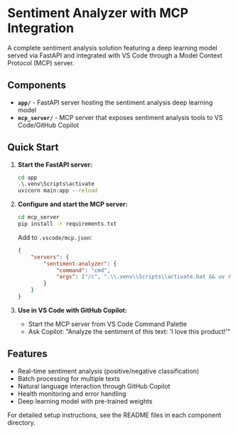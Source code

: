 # Sentiment Analyzer with MCP Integration

A complete sentiment analysis solution featuring a deep learning model served via FastAPI and integrated with VS Code through a Model Context Protocol (MCP) server.

## Components

- **`app/`** - FastAPI server hosting the sentiment analysis deep learning model
- **`mcp_server/`** - MCP server that exposes sentiment analysis tools to VS Code/GitHub Copilot

## Quick Start

1. **Start the FastAPI server:**
   ```cmd
   cd app
   .\.venv\Scripts\activate
   uvicorn main:app --reload
   ```

2. **Configure and start the MCP server:**
   ```cmd
   cd mcp_server
   pip install -r requirements.txt
   ```
   
   Add to `.vscode/mcp.json`:
   ```json
   {
       "servers": {
           "sentiment-analyzer": {
               "command": "cmd",
               "args": ["/c", ".\\.venv\\Scripts\\activate.bat && uv run mcp run mcp_server.py"]
           }
       }
   }
   ```

3. **Use in VS Code with GitHub Copilot:**
   - Start the MCP server from VS Code Command Palette
   - Ask Copilot: "Analyze the sentiment of this text: 'I love this product!'"

## Features

- Real-time sentiment analysis (positive/negative classification)
- Batch processing for multiple texts
- Natural language interaction through GitHub Copilot
- Health monitoring and error handling
- Deep learning model with pre-trained weights

For detailed setup instructions, see the README files in each component directory.
